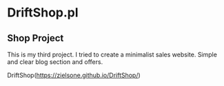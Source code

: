 # DriftShop.pl

## Shop Project 

This is my third project. I tried to create a minimalist sales website. Simple and clear blog section and offers.

DriftShop(https://zielsone.github.io/DriftShop/)